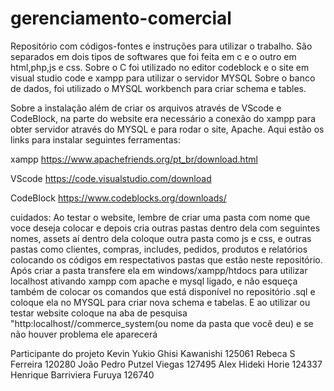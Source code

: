 # gerenciamento-comercial
Repositório com códigos-fontes e instruções para utilizar o trabalho.
São separados em dois tipos de softwares que foi feita em c e o outro em html,php,js e css.
Sobre o C foi utilizado no editor codeblock e o site em visual studio code e xampp para utilizar o servidor MYSQL
Sobre o banco de dados, foi utilizado o MYSQL workbench para criar schema e tables.

Sobre a instalação além de criar os arquivos através de VScode e CodeBlock, na parte do website era necessário a conexão do xampp para obter servidor através 
do MYSQL e para rodar o site, Apache.
Aqui estão os links para instalar seguintes ferramentas:

xampp
https://www.apachefriends.org/pt_br/download.html

VScode
https://code.visualstudio.com/download

CodeBlock
https://www.codeblocks.org/downloads/

cuidados:
Ao testar o website, lembre de criar uma pasta com nome que voce deseja colocar e depois cria outras pastas dentro dela com seguintes nomes, assets aí dentro dela coloque outra pasta como js e css,
e outras pastas como clientes, compras, includes, pedidos, produtos e relatórios colocando os códigos em respectativos pastas que estão neste repositório.
Após criar a pasta transfere ela em windows/xampp/htdocs para utilizar localhost ativando xampp com apache e mysql ligado, 
e não esqueça também de colocar os comandos que está disponível no repositório .sql e coloque ela no MYSQL para criar nova schema e tabelas.
E ao utilizar ou testar website coloque na aba de pesquisa "http:localhost//commerce_system(ou nome da pasta que você deu) e se não houver problema ele aparecerá


Participante do projeto
Kevin Yukio Ghisi Kawanishi
125061
Rebeca S Ferreira
120280
João Pedro Putzel Viegas
127495
Alex Hideki Horie
124337
Henrique Barriviera Furuya
126740


